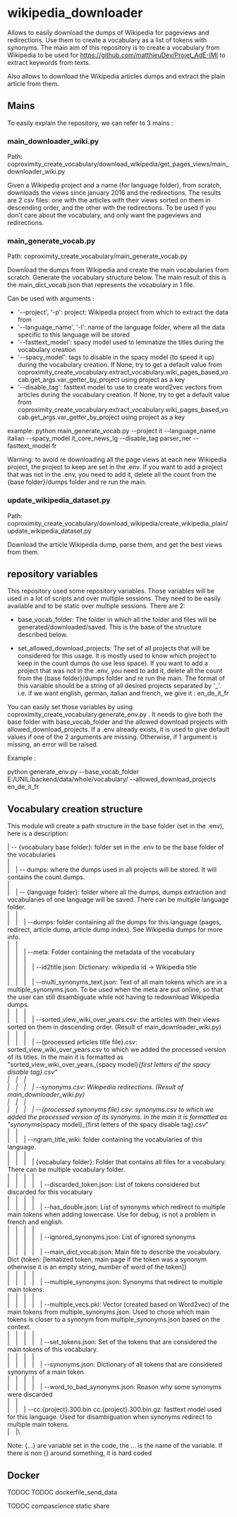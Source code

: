 # wikipedia_downloader

Allows to easily download the dumps of Wikipedia for pageviews and redirections. Use them to create a vocabulary as a list of tokens with synonyms. The main aim of this repository is to create a vocabulary from Wikipedia to be used for https://github.com/matthieuDev/Projet_AdE-IMI to extract keywords from texts.  

Also allows to download the Wikipedia articles dumps and extract the plain article from them.


## Mains

To easily explain the repository, we can refer to 3 mains :

### main_downloader_wiki.py 

Path: coproximity_create_vocabulary/download_wikipedia/get_pages_views/main_downloader_wiki.py

Given a Wikipedia project and a name (for language folder), from scratch, downloads the views since january 2016 and the redirections. The results are 2 csv files: one with the articles with their views sorted on them in descending order, and the other with the redirections. To be used if you don't care about the vocabulary, and only want the pageviews and redirections.

### main_generate_vocab.py

Path: coproximity_create_vocabulary/main_generate_vocab.py

Download the dumps from Wikipedia and create the main vocabularies from scratch. Generate the vocabulary structure below. The main result of this is the main_dict_vocab.json that represents the vocabulary in 1 file.

Can be used with arguments :

- '--project', '-p': project: Wikipedia project from which to extract the data from
- '--language_name', '-l': name of the language folder, where all the data specific to this language will be stored
- '--fasttext_model': spacy model used to lemmatize the titles during the vocabulary creation
- '--spacy_model': tags to disable in the spacy model (to speed it up) during the vocabulary creation. If None, try to get a default value from 
    coproximity_create_vocabulary.extract_vocabulary.wiki_pages_based_vocab.get_args.var_getter_by_project using project as a key
- '--disable_tag': fasttext model to use to create word2vec vectors from articles during the vocabulary creation. If None, try to get a default value from coproximity_create_vocabulary.extract_vocabulary.wiki_pages_based_vocab.get_args.var_getter_by_project using project as a key

example:  python main_generate_vocab.py --project it --language_name italian --spacy_model it_core_news_lg --disable_tag parser_ner --fasttext_model fr

Warning: to avoid re downloading all the page views at each new Wikipedia project, the project to keep are set in the .env. If you want to add a project that was not in the .env, you need to add it, delete all the count from the {base folder}/dumps folder and re run the main. 

### update_wikipedia_dataset.py

Path: coproximity_create_vocabulary/download_wikipedia/create_wikipedia_plain/update_wikipedia_dataset.py

Download the article Wikipedia dump, parse them, and get the best views from them.

## repository variables

This repository used some repository variables. Those variables will be used in a lot of scripts and over multiple sessions. They need to be easily available and to be static over multiple sessions. There are 2:

- base_vocab_folder: The folder in which all the folder and files will be generated/downloaded/saved. This is the base of the structure described below. 

- set_allowed_download_projects: The set of all projects that will be considered for this usage. It is mostly used to know which project to keep in the count dumps (to use less space). If you want to add a project that was not in the .env, you need to add it, delete all the count from the {base folder}/dumps folder and re run the main. The format of this variable should be a string of all desired projects separated by '_'. i.e. if we want english, german, italian and french, we give it : en_de_it_fr 

You can easily set those variables by using coproximity_create_vocabulary.generate_env.py . It needs to give both the base folder with base_vocab_folder and the allowed download projects with allowed_download_projects.
If a .env already exists, it is used to give default values if one of the 2 arguments are missing. Otherwise, if 1 argument is missing, an error will be raised.

Example :

python generate_env.py --base_vocab_folder E:/UNIL/backend/data/whole/vocabulary/ --allowed_download_projects en_de_it_fr


## Vocabulary creation structure

This module will create a path structure in the base folder (set in the .env), here is a description:

| -- {vocabulary base folder}: folder set in the .env to be the base folder of the vocabularies\
|\
|&emsp;| -- dumps: where the dumps used in all projects will be stored. It will contains the count dumps.\
|\
|&emsp;| -- {language folder}: folder where all the dumps, dumps extraction and vocabularies of one language will be saved. There can be multiple language folder.\
|&emsp;|\
|&emsp;|&emsp;| --dumps: folder containing all the dumps for this language (pages, redirect, article dump, article dump index). See Wikipedia dumps for more info.\
|&emsp;|\
|&emsp;|&emsp;| --meta: Folder containing the metadata of the vocabulary\
|&emsp;|&emsp;|\
|&emsp;|&emsp;|&emsp;| --id2title.json: Dictionary: wikipedia id -> Wikipedia title\
|&emsp;|&emsp;|\
|&emsp;|&emsp;|&emsp;| --multi_synonyms_text.json: Text of all main tokens which are in a multiple_synonyms.json. To be used when the meta are put online, so that the user can still disambiguate while not having to redownload Wikipedia dumps.\
|&emsp;|&emsp;|\
|&emsp;|&emsp;|&emsp;| --sorted_view_wiki_over_years.csv: the articles with their views sorted on them in descending order. (Result of main_downloader_wiki.py)\
|&emsp;|&emsp;|\
|&emsp;|&emsp;|&emsp;| --{processed articles title file}.csv: sorted_view_wiki_over_years.csv to which we added the processed version of its titles. In the main it is formatted as "sorted_view_wiki_over_years_{spacy model}_{first letters of the spacy disable tag}.csv"\
|&emsp;|&emsp;|\
|&emsp;|&emsp;|&emsp;| --synonyms.csv: Wikipedia redirections. (Result of main_downloader_wiki.py)\
|&emsp;|&emsp;|\
|&emsp;|&emsp;|&emsp;| --{processed synonyms file}.csv: synonyms.csv to which we added the processed version of its synonyms. In the main it is formatted as "synonyms_{spacy model}_{first letters of the spacy disable tag}.csv"\
|&emsp;|\
|&emsp;|&emsp;| --ngram_title_wiki: folder containing the vocabularies of this language.\
|&emsp;|&emsp;| \
|&emsp;|&emsp;|&emsp;| {vocabulary folder}: Folder that contains all files for a vocabulary. There can be multiple vocabulary folder.\
|&emsp;|&emsp;|&emsp;|\
|&emsp;|&emsp;|&emsp;|&emsp;| --discarded_token.json: List of tokens considered but discarded for this vocabulary\
|&emsp;|&emsp;|&emsp;|\
|&emsp;|&emsp;|&emsp;|&emsp;| --has_double.json: List of synonyms which redirect to multiple main tokens when adding lowercase. Use for debug, is not a problem in french and english.\
|&emsp;|&emsp;|&emsp;|\
|&emsp;|&emsp;|&emsp;|&emsp;| --ignored_synonyms.json: List of ignored synonyms\
|&emsp;|&emsp;|&emsp;|\
|&emsp;|&emsp;|&emsp;|&emsp;| --main_dict_vocab.json: Main file to describe the vocabulary. Dict {token: [lematized token, main page if the token was a synonym otherwise it is an empty string, number of word of the token]}\
|&emsp;|&emsp;|&emsp;|\
|&emsp;|&emsp;|&emsp;|&emsp;| --multiple_synonyms.json: Synonyms that redirect to multiple main tokens.\
|&emsp;|&emsp;|&emsp;|\
|&emsp;|&emsp;|&emsp;|&emsp;| --multiple_vecs.pkl: Vector (created based on Word2vec) of the main tokens from multiple_synonyms.json. Used to chose which main tokens is closer to a synonym from multiple_synonyms.json based on the context.\
|&emsp;|&emsp;|&emsp;|\
|&emsp;|&emsp;|&emsp;|&emsp;| --set_tokens.json: Set of the tokens that are considered the main tokens of this vocabulary.\
|&emsp;|&emsp;|&emsp;|\
|&emsp;|&emsp;|&emsp;|&emsp;| --synonyms.json: Dictionary of all tokens that are considered synonyms of a main token.\
|&emsp;|&emsp;|&emsp;|\
|&emsp;|&emsp;|&emsp;|&emsp;| --word_to_bad_synonyms.json: Reason why some synonyms were discarded\
|&emsp;|\
|&emsp;|&emsp;| --cc.{project}.300.bin cc.{project}.300.bin.gz: fasttext model used for this language. Used for disambiguation when synonyms redirect to multiple main tokens.\
|&emsp;|\


Note: {...} are variable set in the code, the ... is the name of the variable. If there is non {} around something, it is hard coded

## Docker 

TODOC
TODOC dockerfile_send_data

TODOC compascience static share 